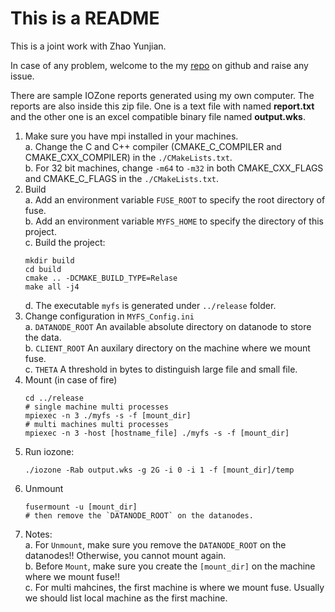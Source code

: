 # This is a README

This is a joint work with Zhao Yunjian.

In case of any problem, welcome to the my [repo](https://github.com/yaobaiwei/Lala_Land) on github and raise any issue.

There are sample IOZone reports generated using my own computer. The reports are also inside this zip file. One is a text file with named **report.txt** and the other one is an excel compatible binary file named **output.wks**.

1. Make sure you have mpi installed in your machines. <br>
   a. Change the C and C++ compiler (CMAKE_C_COMPILER and CMAKE_CXX_COMPILER) in the `./CMakeLists.txt`. <br>
   b. For 32 bit machines, change `-m64` to `-m32` in both CMAKE_CXX_FLAGS and CMAKE_C_FLAGS in the `./CMakeLists.txt`. <br>
2. Build <br>
   a. Add an environment variable `FUSE_ROOT` to specify the root directory of fuse.<br>
   b. Add an environment variable `MYFS_HOME` to specify the directory of this project.<br>
   c. Build the project: <br>
    ```
    mkdir build
    cd build
    cmake .. -DCMAKE_BUILD_TYPE=Relase
    make all -j4
    ```
   d. The executable `myfs` is generated under `../release` folder.
3. Change configuration in `MYFS_Config.ini`<br>
   a. `DATANODE_ROOT` An available absolute directory on datanode to store the data.<br>
   b. `CLIENT_ROOT` An auxilary directory on the machine where we mount fuse.<br>
   c. `THETA` A threshold in bytes to distinguish large file and small file.<br>
4. Mount (in case of fire)<br>
    ```
    cd ../release
    # single machine multi processes
    mpiexec -n 3 ./myfs -s -f [mount_dir]
    # multi machines multi processes
    mpiexec -n 3 -host [hostname_file] ./myfs -s -f [mount_dir]
    ```
5. Run iozone:
    ```
    ./iozone -Rab output.wks -g 2G -i 0 -i 1 -f [mount_dir]/temp
    ```
6. Unmount <br>
    ```
    fusermount -u [mount_dir]
    # then remove the `DATANODE_ROOT` on the datanodes.
    ```
7. Notes:<br>
   a. For `Unmount`, make sure you remove the `DATANODE_ROOT` on the datanodes!! Otherwise, you cannot mount again.<br>
   b. Before `Mount`, make sure you create the `[mount_dir]` on the machine where we mount fuse!!<br>
   c. For multi mahcines, the first machine is where we mount fuse. Usually we should list local machine as the first machine.<br>
